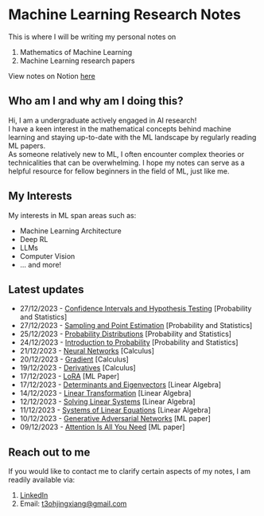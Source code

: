 # Machine Learning Research Notes

This is where I will be writing my personal notes on 
1. Mathematics of Machine Learning
2. Machine Learning research papers

View notes on Notion [here](https://jaydenmachinelearning.notion.site/)

## Who am I and why am I doing this?

Hi, I am a undergraduate actively engaged in AI research! \
I have a keen interest in the mathematical concepts behind machine learning and staying up-to-date with the ML landscape by regularly reading ML papers. \
As someone relatively new to ML, I often encounter complex theories or technicalities that can be overwhelming. I hope my notes can serve as a helpful resource for fellow beginners in the field of ML, just like me.

## My Interests

My interests in ML span areas such as:
* Machine Learning Architecture
* Deep RL
* LLMs
* Computer Vision
* ... and more!

## Latest updates

- 27/12/2023 - [Confidence Intervals and Hypothesis Testing](https://github.com/JaydenTeoh/ML-Research-Notes/tree/main/Mathematics%20for%20ML/Foundations/Probability%20and%20Statistics/4.%20Confidence%20Intervals%20and%20Hypothesis%20Testing) [Probability and Statistics]
- 27/12/2023 - [Sampling and Point Estimation](https://github.com/JaydenTeoh/ML-Research-Notes/tree/main/Mathematics%20for%20ML/Foundations/Probability%20and%20Statistics/3.%20Sampling%20and%20Point%20Estimation) [Probability and Statistics]
- 25/12/2023 - [Probability Distributions](https://github.com/JaydenTeoh/ML-research/tree/main/Mathematics%20for%20ML/Foundations/Probability%20and%20Statistics/2.%20Probability%20Distributions) [Probability and Statistics]
- 24/12/2023 - [Introduction to Probability](https://github.com/JaydenTeoh/ML-research/tree/main/Mathematics%20for%20ML/Foundations/Probability%20and%20Statistics/1.%20Introduction%20to%20Probability) [Probability and Statistics]
- 21/12/2023 - [Neural Networks](https://github.com/JaydenTeoh/ML-research/tree/main/Mathematics%20for%20ML/Foundations/Calculus/3.%20Neural%20Networks) [Calculus]
- 20/12/2023 - [Gradient](https://github.com/JaydenTeoh/ML-research/tree/main/Mathematics%20for%20ML/Foundations/Calculus/2.%20Gradient) [Calculus]
- 19/12/2023 - [Derivatives](https://github.com/JaydenTeoh/ML-research/tree/main/Mathematics%20for%20ML/Foundations/Calculus/1.%20Derivatives) [Calculus]
- 17/12/2023 - [LoRA](https://github.com/JaydenTeoh/ML-research/tree/main/ML%20Papers%20Explained/Natural%20Language%20Processing/LoRA) [ML Paper]
- 17/12/2023 - [Determinants and Eigenvectors](https://github.com/JaydenTeoh/ML-research/tree/main/Mathematics%20for%20ML/Foundations/Linear%20Algebra/4.%20Determinants%20and%20Eigenvectors) [Linear Algebra]
- 14/12/2023 - [Linear Transformation](https://github.com/JaydenTeoh/ML-research/tree/main/Mathematics%20for%20ML/Foundations/Linear%20Algebra/3.%20Linear%20Transformations) [Linear Algebra]
- 12/12/2023 - [Solving Linear Systems](https://github.com/JaydenTeoh/ML-research/tree/main/Mathematics%20for%20ML/Foundations/Linear%20Algebra/2.%20Solving%20Linear%20Systems) [Linear Algebra]
- 11/12/2023 - [Systems of Linear Equations](https://github.com/JaydenTeoh/ML-research/tree/main/Mathematics%20for%20ML/Foundations/Linear%20Algebra/1.%20System%20of%20Linear%20Equations) [Linear Algebra]
- 10/12/2023 - [Generative Adversarial Networks](https://github.com/JaydenTeoh/ML-research/tree/main/ML%20Papers%20Explained/Generative%20Models/Generative%20Adversarial%20Networks) [ML paper]
- 09/12/2023 - [Attention Is All You Need](https://github.com/JaydenTeoh/ML-research/tree/main/ML%20Papers%20Explained/Natural%20Language%20Processing/Attention%20Is%20All%20You%20Need) [ML paper]

## Reach out to me

If you would like to contact me to clarify certain aspects of my notes, I am readily available via:
1. [LinkedIn](https://www.linkedin.com/in/jayden-teoh/)
2. Email: t3ohjingxiang@gmail.com

